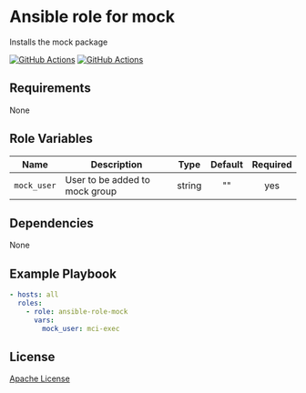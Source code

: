 Ansible role for mock
==================================

Installs the mock package

[![GitHub Actions](https://github.com/mongodb-ansible-roles/ansible-role-mock/workflows/Molecule%20Test/badge.svg)](https://github.com/mongodb-ansible-roles/ansible-role-mock/actions?query=workflow%3A%22Molecule+Test%22)
[![GitHub Actions](https://github.com/mongodb-ansible-roles/ansible-role-mock/workflows/Release/badge.svg)](https://github.com/mongodb-ansible-roles/ansible-role-mock/actions?query=workflow%3A%22Release%22)


Requirements
------------

None

Role Variables
--------------

| Name | Description | Type | Default | Required |
|------|-------------|:----:|:-------:|:--------:|
| `mock_user` | User to be added to mock group | string | "" | yes |

Dependencies
------------

None

Example Playbook
----------------

```yaml
- hosts: all
  roles:
    - role: ansible-role-mock
      vars:
        mock_user: mci-exec
```

License
-------

[Apache License](LICENSE)
